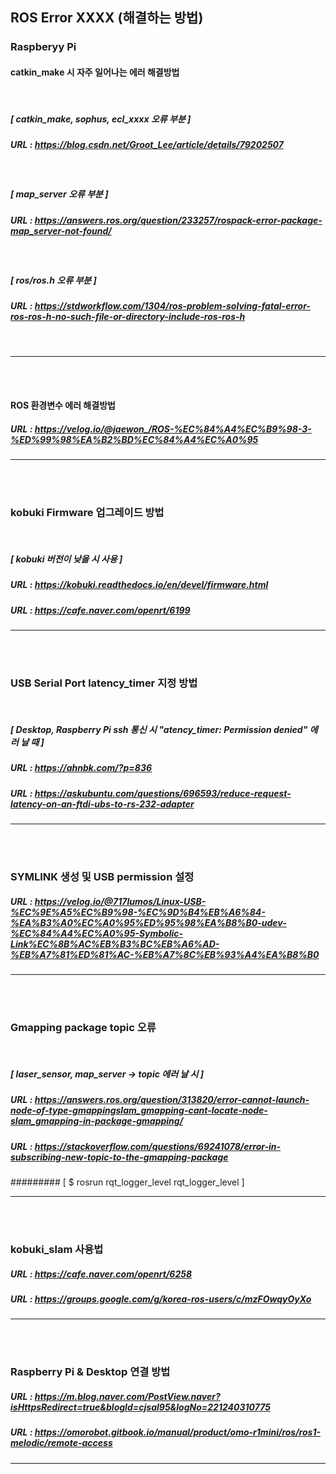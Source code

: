 ## ROS Error XXXX (해결하는 방법)



### Raspberyy Pi ###

#### catkin_make 시 자주 일어나는 에러 해결방법 
<br>

##### [ catkin_make, sophus, ecl_xxxx 오류 부분 ]
##### URL : https://blog.csdn.net/Groot_Lee/article/details/79202507
<br>

##### [ map_server 오류 부분 ]
##### URL : https://answers.ros.org/question/233257/rospack-error-package-map_server-not-found/
<br>

##### [ ros/ros.h 오류 부분 ]
##### URL : https://stdworkflow.com/1304/ros-problem-solving-fatal-error-ros-ros-h-no-such-file-or-directory-include-ros-ros-h
<br>

---

<br><br>

#### ROS 환경변수 에러 해결방법 
##### URL : https://velog.io/@jaewon_/ROS-%EC%84%A4%EC%B9%98-3-%ED%99%98%EA%B2%BD%EC%84%A4%EC%A0%95


---
<br><br>



### kobuki Firmware 업그레이드 방법 ###
<br>

##### [ kobuki 버전이 낮을 시 사용 ]
##### URL : https://kobuki.readthedocs.io/en/devel/firmware.html
##### URL : https://cafe.naver.com/openrt/6199


---
<br><br>



### USB Serial Port latency_timer 지정 방법 ###
<br>

##### [ Desktop, Raspberry Pi ssh 통신 시 "atency_timer: Permission denied" 에러 날 때 ]
##### URL : https://ahnbk.com/?p=836
##### URL : https://askubuntu.com/questions/696593/reduce-request-latency-on-an-ftdi-ubs-to-rs-232-adapter



---
<br><br>




### SYMLINK 생성 및 USB permission 설정 ###

##### URL : https://velog.io/@717lumos/Linux-USB-%EC%9E%A5%EC%B9%98-%EC%9D%B4%EB%A6%84-%EA%B3%A0%EC%A0%95%ED%95%98%EA%B8%B0-udev-%EC%84%A4%EC%A0%95-Symbolic-Link%EC%8B%AC%EB%B3%BC%EB%A6%AD-%EB%A7%81%ED%81%AC-%EB%A7%8C%EB%93%A4%EA%B8%B0


---
<br><br>




### Gmapping package topic 오류  ###
<br>

##### [ laser_sensor, map_server -> topic 에러 날 시 ]

##### URL : https://answers.ros.org/question/313820/error-cannot-launch-node-of-type-gmappingslam_gmapping-cant-locate-node-slam_gmapping-in-package-gmapping/

##### URL : https://stackoverflow.com/questions/69241078/error-in-subscribing-new-topic-to-the-gmapping-package

######### [ $ rosrun rqt_logger_level rqt_logger_level ]


---
<br><br>



### kobuki_slam 사용법   ###

##### URL : https://cafe.naver.com/openrt/6258
##### URL : https://groups.google.com/g/korea-ros-users/c/mzFOwqyOyXo


---
<br><br>



### Raspberry Pi & Desktop 연결 방법  ###

##### URL : https://m.blog.naver.com/PostView.naver?isHttpsRedirect=true&blogId=cjsal95&logNo=221240310775
##### URL : https://omorobot.gitbook.io/manual/product/omo-r1mini/ros/ros1-melodic/remote-access


---
<br><br>




